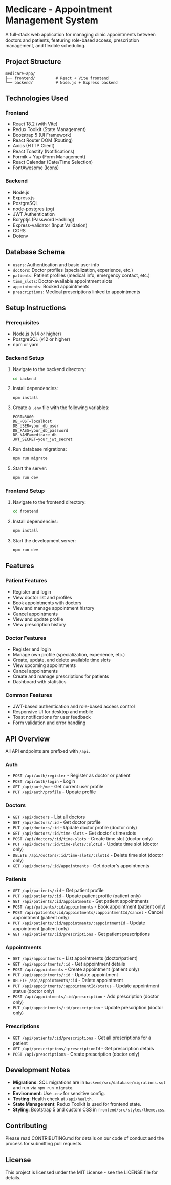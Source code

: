 # Medicare - Appointment Management System

A full-stack web application for managing clinic appointments between doctors and patients, featuring role-based access, prescription management, and flexible scheduling.

## Project Structure

```
medicare-app/
├── frontend/         # React + Vite frontend
└── backend/          # Node.js + Express backend
```

## Technologies Used

### Frontend
- React 18.2 (with Vite)
- Redux Toolkit (State Management)
- Bootstrap 5 (UI Framework)
- React Router DOM (Routing)
- Axios (HTTP Client)
- React Toastify (Notifications)
- Formik + Yup (Form Management)
- React Calendar (Date/Time Selection)
- FontAwesome (Icons)

### Backend
- Node.js
- Express.js
- PostgreSQL
- node-postgres (pg)
- JWT Authentication
- Bcryptjs (Password Hashing)
- Express-validator (Input Validation)
- CORS
- Dotenv

## Database Schema

- `users`: Authentication and basic user info
- `doctors`: Doctor profiles (specialization, experience, etc.)
- `patients`: Patient profiles (medical info, emergency contact, etc.)
- `time_slots`: Doctor-available appointment slots
- `appointments`: Booked appointments
- `prescriptions`: Medical prescriptions linked to appointments

## Setup Instructions

### Prerequisites
- Node.js (v14 or higher)
- PostgreSQL (v12 or higher)
- npm or yarn

### Backend Setup
1. Navigate to the backend directory:
   ```bash
   cd backend
   ```
2. Install dependencies:
   ```bash
   npm install
   ```
3. Create a `.env` file with the following variables:
   ```
   PORT=3000
   DB_HOST=localhost
   DB_USER=your_db_user
   DB_PASS=your_db_password
   DB_NAME=medicare_db
   JWT_SECRET=your_jwt_secret
   ```
4. Run database migrations:
   ```bash
   npm run migrate
   ```
5. Start the server:
   ```bash
   npm run dev
   ```

### Frontend Setup
1. Navigate to the frontend directory:
   ```bash
   cd frontend
   ```
2. Install dependencies:
   ```bash
   npm install
   ```
3. Start the development server:
   ```bash
   npm run dev
   ```

## Features

### Patient Features
- Register and login
- View doctor list and profiles
- Book appointments with doctors
- View and manage appointment history
- Cancel appointments
- View and update profile
- View prescription history

### Doctor Features
- Register and login
- Manage own profile (specialization, experience, etc.)
- Create, update, and delete available time slots
- View upcoming appointments
- Cancel appointments
- Create and manage prescriptions for patients
- Dashboard with statistics

### Common Features
- JWT-based authentication and role-based access control
- Responsive UI for desktop and mobile
- Toast notifications for user feedback
- Form validation and error handling

## API Overview

All API endpoints are prefixed with `/api`.

### Auth
- `POST /api/auth/register` - Register as doctor or patient
- `POST /api/auth/login` - Login
- `GET /api/auth/me` - Get current user profile
- `PUT /api/auth/profile` - Update profile

### Doctors
- `GET /api/doctors` - List all doctors
- `GET /api/doctors/:id` - Get doctor profile
- `PUT /api/doctors/:id` - Update doctor profile (doctor only)
- `GET /api/doctors/:id/time-slots` - Get doctor's time slots
- `POST /api/doctors/:id/time-slots` - Create time slot (doctor only)
- `PUT /api/doctors/:id/time-slots/:slotId` - Update time slot (doctor only)
- `DELETE /api/doctors/:id/time-slots/:slotId` - Delete time slot (doctor only)
- `GET /api/doctors/:id/appointments` - Get doctor's appointments

### Patients
- `GET /api/patients/:id` - Get patient profile
- `PUT /api/patients/:id` - Update patient profile (patient only)
- `GET /api/patients/:id/appointments` - Get patient appointments
- `POST /api/patients/:id/appointments` - Book appointment (patient only)
- `POST /api/patients/:id/appointments/:appointmentId/cancel` - Cancel appointment (patient only)
- `PUT /api/patients/:id/appointments/:appointmentId` - Update appointment (patient only)
- `GET /api/patients/:id/prescriptions` - Get patient prescriptions

### Appointments
- `GET /api/appointments` - List appointments (doctor/patient)
- `GET /api/appointments/:id` - Get appointment details
- `POST /api/appointments` - Create appointment (patient only)
- `PUT /api/appointments/:id` - Update appointment
- `DELETE /api/appointments/:id` - Delete appointment
- `PUT /api/appointments/:appointmentId/status` - Update appointment status (doctor only)
- `POST /api/appointments/:id/prescription` - Add prescription (doctor only)
- `PUT /api/appointments/:id/prescription` - Update prescription (doctor only)

### Prescriptions
- `GET /api/patients/:id/prescriptions` - Get all prescriptions for a patient
- `GET /api/prescriptions/:prescriptionId` - Get prescription details
- `POST /api/prescriptions` - Create prescription (doctor only)

## Development Notes

- **Migrations**: SQL migrations are in `backend/src/database/migrations.sql` and run via `npm run migrate`.
- **Environment**: Use `.env` for sensitive config.
- **Testing**: Health check at `/api/health`.
- **State Management**: Redux Toolkit is used for frontend state.
- **Styling**: Bootstrap 5 and custom CSS in `frontend/src/styles/theme.css`.

## Contributing

Please read CONTRIBUTING.md for details on our code of conduct and the process for submitting pull requests.

## License

This project is licensed under the MIT License - see the LICENSE file for details. 